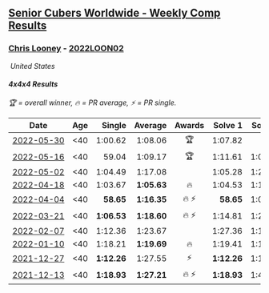 <style>table {white-space: nowrap;}</style>
<link rel="stylesheet" type="text/css" href="/scw-comp/css/flags.css" />

## [Senior Cubers Worldwide - Weekly Comp Results](/scw-comp/results/)
### [Chris Looney](README.md) - [2022LOON02](https://www.worldcubeassociation.org/persons/2022LOON02?event=444)

<i class="flag flag-US" />&nbsp;United States

#### 4x4x4 Results

<span style="white-space: nowrap;">🏆 = overall winner</span>, <span style="white-space: nowrap;">🔥 = PR average</span>, <span style="white-space: nowrap;">⚡ = PR single</span>.

| Date | Age | Single | Average | Awards | Solve 1 | Solve 2 | Solve 3 | Solve 4 | Solve 5 | Video |
| :--: | :--: | --: | --: | :--: | --: | --: | --: | --: | --: | :-- |
| [2022-05-30](../../results/2022-05-30/444.md) | <40 | 1:00.62 | 1:08.06 | 🏆 | 1:07.82 | DNF | 1:00.62 | 1:10.73 | 1:05.63 | [Desktop](https://www.facebook.com/chris.looney/videos/545525843738798) / [Mobile](https://m.facebook.com/chris.looney/videos/545525843738798) |
| [2022-05-16](../../results/2022-05-16/444.md) | <40 | 59.04 | 1:09.17 | 🏆 | 1:11.61 | 1:07.14 | 1:08.76 | 1:17.17 | 59.04 | [Desktop](https://www.facebook.com/chris.looney/videos/294979022726234) / [Mobile](https://m.facebook.com/chris.looney/videos/294979022726234) |
| [2022-05-02](../../results/2022-05-02/444.md) | <40 | 1:04.49 | 1:17.08 |  | 1:05.28 | 1:24.77 | 1:27.64 | 1:21.20 | 1:04.49 | [Desktop](https://www.facebook.com/chris.looney/videos/1164258324371123) / [Mobile](https://m.facebook.com/chris.looney/videos/1164258324371123) |
| [2022-04-18](../../results/2022-04-18/444.md) | <40 | 1:03.67 | **1:05.63** | 🔥 | 1:04.53 | 1:12.69 | 1:05.06 | 1:07.30 | 1:03.67 | [Desktop](https://www.facebook.com/chris.looney/videos/415396723830237) / [Mobile](https://m.facebook.com/chris.looney/videos/415396723830237) |
| [2022-04-04](../../results/2022-04-04/444.md) | <40 | **58.65** | **1:16.35** | 🔥 ⚡ | **58.65** | 1:06.59 | 1:22.87 | 1:19.60 | 1:24.00 | [Desktop](https://www.facebook.com/chris.looney/videos/1114455972464997) / [Mobile](https://m.facebook.com/chris.looney/videos/1114455972464997) |
| [2022-03-21](../../results/2022-03-21/444.md) | <40 | **1:06.53** | **1:18.60** | 🔥 ⚡ | 1:14.81 | 1:20.76 | DNF | **1:06.53** | 1:20.23 | [Desktop](https://www.facebook.com/chris.looney/videos/1128532781321918) / [Mobile](https://m.facebook.com/chris.looney/videos/1128532781321918) |
| [2022-02-07](../../results/2022-02-07/444.md) | <40 | 1:12.36 | 1:23.67 |  | 1:27.36 | 1:12.36 | 1:20.95 | 1:23.62 | 1:26.45 | [Desktop](https://www.facebook.com/chris.looney/videos/299900552042702) / [Mobile](https://m.facebook.com/chris.looney/videos/299900552042702) |
| [2022-01-10](../../results/2022-01-10/444.md) | <40 | 1:18.21 | **1:19.69** | 🔥 | 1:19.41 | 1:18.39 | 1:21.28 | 1:18.21 | 1:38.71 | [Desktop](https://www.facebook.com/chris.looney/videos/4676381435750319) / [Mobile](https://m.facebook.com/chris.looney/videos/4676381435750319) |
| [2021-12-27](../../results/2021-12-27/444.md) | <40 | **1:12.26** | 1:27.55 | ⚡ | **1:12.26** | 1:19.09 | 1:44.19 | 1:19.38 | DNF | [Desktop](https://www.facebook.com/chris.looney/videos/704903463826517) / [Mobile](https://m.facebook.com/chris.looney/videos/704903463826517) |
| [2021-12-13](../../results/2021-12-13/444.md) | <40 | **1:18.93** | **1:27.21** | 🔥 ⚡ | **1:18.93** | 1:40.98 | 1:26.04 | 1:24.43 | 1:31.16 | [Desktop](https://www.facebook.com/chris.looney/videos/448050793374736) / [Mobile](https://m.facebook.com/chris.looney/videos/448050793374736) |


<!-- Global site tag (gtag.js) - Google Analytics -->
<script async src="https://www.googletagmanager.com/gtag/js?id=UA-86348435-3"></script>
<script>window.dataLayer = window.dataLayer || []; function gtag() {dataLayer.push(arguments);} gtag('js', new Date()); gtag('config', 'UA-86348435-3');</script>
